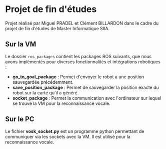 # Projet de fin d'études

Projet réalisé par Miguel PRADEL et Clément BILLARDON dans le cadre du projet de fin d'études de Master Informatique SIIA.

## Sur la VM

Le dossier `ros_packages` contient les packages ROS suivants, que nous avons implémentés pour diverses fonctionnalités et intégrations robotiques :

- **go_to_goal_package** : Permet d'envoyer le robot a une position sauvegardée précédemment.
- **save_position_package** : Permet de sauvegarder la position exacte du robot sur la carte qu'il a généré.
- **socket_package** : Permet la communication avec l'ordinateur sur lequel se trouve la VM pour la reconnaissance vocale.

## Sur le PC

Le fichier **vosk_socket.py** est un programme python permettant de communiquer via les sockets avec la VM. Il est utilisé pour la reconnaissance vocale.
